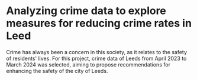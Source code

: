 # Analyzing crime data to explore measures for reducing crime rates in Leed
Crime has always been a concern in this society, as it relates to the safety of residents' lives. For this project, crime data of Leeds from April 2023 to March 2024 was selected, aiming to propose recommendations for enhancing the safety of the city of Leeds.

